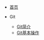 * [首页](/?id=Welcome)

* Git
  * [Git简介](/modules/git/index.md)
  * [Git基本操作](/modules/git/Git基本操作.md)
